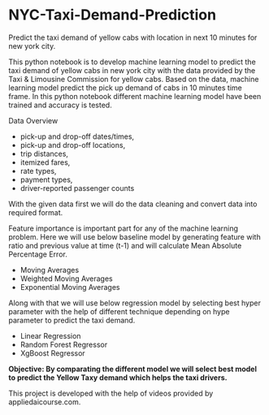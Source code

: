 # NYC-Taxi-Demand-Prediction
Predict the taxi demand of yellow cabs with location in next 10 minutes for new york city.

This python notebook is to develop machine learning model to predict the taxi demand of yellow cabs in new york city with the data provided by the Taxi & Limousine Commission for yellow cabs. Based on the data, machine learning model predict the pick up demand of cabs in 10 minutes time frame. In this python notebook different machine learning model have been trained and accuracy is tested.

Data Overview
- pick-up and drop-off dates/times,
- pick-up and drop-off locations,
- trip distances,
- itemized fares,
- rate types,
- payment types,
- driver-reported passenger counts

With the given data first we will do the data cleaning and convert data into required format.


Feature importance is important part for any of the machine learning problem. Here we will use below baseline model by generating feature with ratio and previous value at time (t-1) and will calculate Mean Absolute Percentage Error.
- Moving Averages
- Weighted Moving Averages
- Exponential Moving Averages

Along with that we will use below regression model by selecting best hyper parameter with the help of different technique depending on hype parameter to predict the taxi demand.
- Linear Regression
- Random Forest Regressor
- XgBoost Regressor

__Objective: By comparating the different model we will select best model to predict the Yellow Taxy demand which helps the taxi drivers.__

This project is developed with the help of videos provided by appliedaicourse.com.
